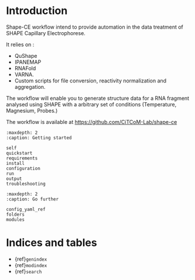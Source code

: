 # Introduction 

Shape-CE workflow intend to provide automation in the data treatment of SHAPE Capillary Electrophorese.

It relies on : 

- QuShape
- IPANEMAP
- RNAFold
- VARNA. 
- Custom scripts for file conversion, reactivity normalization and aggregation.

The workflow will enable you to generate structure data for a RNA fragment analysed using SHAPE with a arbitrary set of conditions (Temperature, Magnesium, Probes.)

The workflow is available at https://github.com/CiTCoM-Lab/shape-ce

```{toctree}
:maxdepth: 2
:caption: Getting started

self
quickstart
requirements
install
configuration
run
output
troubleshooting
```

```{toctree}
:maxdepth: 2
:caption: Go further

config_yaml_ref
folders
modules
```


Indices and tables
==================

* {ref}`genindex`
* {ref}`modindex`
* {ref}`search`
